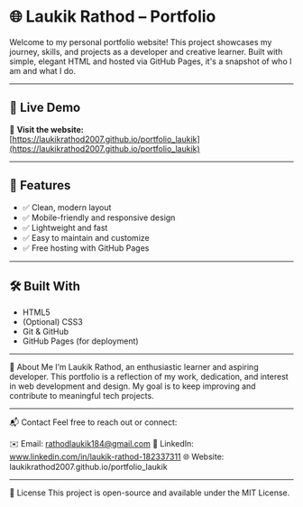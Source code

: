 # 🌐 Laukik Rathod – Portfolio

Welcome to my personal portfolio website! This project showcases my journey, skills, and projects as a developer and creative learner. Built with simple, elegant HTML and hosted via GitHub Pages, it's a snapshot of who I am and what I do.

---

## 🚀 Live Demo

🔗 **Visit the website:**  
[https://laukikrathod2007.github.io/portfolio_laukik](https://laukikrathod2007.github.io/portfolio_laukik)

---

## 🧩 Features

- ✅ Clean, modern layout
- ✅ Mobile-friendly and responsive design
- ✅ Lightweight and fast
- ✅ Easy to maintain and customize
- ✅ Free hosting with GitHub Pages

---

## 🛠️ Built With

- HTML5  
- (Optional) CSS3  
- Git & GitHub  
- GitHub Pages (for deployment)

-----
👤 About Me
I’m Laukik Rathod, an enthusiastic learner and aspiring developer. This portfolio is a reflection of my work, dedication, and interest in web development and design. My goal is to keep improving and contribute to meaningful tech projects.

------
📬 Contact
Feel free to reach out or connect:

✉️ Email: rathodlaukik184@gmail.com
💼 LinkedIn: www.linkedin.com/in/laukik-rathod-182337311
🌐 Website: laukikrathod2007.github.io/portfolio_laukik

------

📃 License
This project is open-source and available under the MIT License.